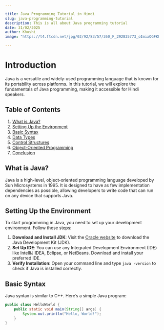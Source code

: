 ```yaml
---

title: Java Programming Tutorial in Hindi
slug: java-programming-tutorial
description: This is all about Java programming tutorial
date: 31/02/2025
author: Khushi
image: "https://t4.ftcdn.net/jpg/02/92/83/57/360_F_292835773_oImixQGFKLpOPnjfsbesHyqdjOk5hsxL.jpg"

---
```


# Introduction

Java is a versatile and widely-used programming language that is known for its portability across platforms. In this tutorial, we will explore the fundamentals of Java programming, making it accessible for Hindi speakers.

## Table of Contents

1. [What is Java?](#what-is-java)
2. [Setting Up the Environment](#setting-up-the-environment)
3. [Basic Syntax](#basic-syntax)
4. [Data Types](#data-types)
5. [Control Structures](#control-structures)
6. [Object-Oriented Programming](#object-oriented-programming)
7. [Conclusion](#conclusion)

## What is Java?

Java is a high-level, object-oriented programming language developed by Sun Microsystems in 1995. It is designed to have as few implementation dependencies as possible, allowing developers to write code that can run on any device that supports Java.

## Setting Up the Environment

To start programming in Java, you need to set up your development environment. Follow these steps:

1. **Download and Install JDK**: Visit the [Oracle website](https://www.oracle.com/java/technologies/javase-jdk11-downloads.html) to download the Java Development Kit (JDK).
2. **Set Up IDE**: You can use any Integrated Development Environment (IDE) like IntelliJ IDEA, Eclipse, or NetBeans. Download and install your preferred IDE.
3. **Verify Installation**: Open your command line and type `java -version` to check if Java is installed correctly.

## Basic Syntax

Java syntax is similar to C++. Here’s a simple Java program:

```java
public class HelloWorld {
    public static void main(String[] args) {
        System.out.println("Hello, World!");
    }
}
